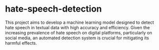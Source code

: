 # hate-speech-detection
This project aims to develop a machine learning model designed to detect hate speech in textual data with high accuracy and efficiency. Given the increasing prevalence of hate speech on digital platforms, particularly on social media, an automated detection system is crucial for mitigating its harmful effects. 
